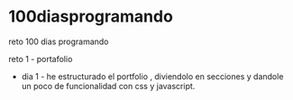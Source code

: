 # 100diasprogramando
reto 100 dias programando

reto 1 - portafolio 



- dia 1 - he estructurado el portfolio , diviendolo en secciones y dandole un poco de funcionalidad con css y javascript.
